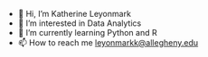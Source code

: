 - 👋 Hi, I’m Katherine Leyonmark
- 👀 I’m interested in Data Analytics
- 🌱 I’m currently learning Python and R
- 📫 How to reach me leyonmarkk@allegheny.edu

<!---
leyonmarkk/leyonmarkk is a ✨ special ✨ repository because its `README.md` (this file) appears on your GitHub profile.
You can click the Preview link to take a look at your changes.
--->
